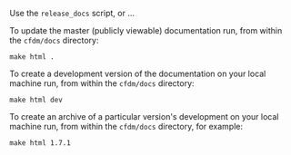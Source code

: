 Use the `release_docs` script, or ...

To update the master (publicly viewable) documentation run, from
within the `cfdm/docs` directory:

  ``make html .``

To create a development version of the documentation on your local
machine run, from within the `cfdm/docs` directory:

  ``make html dev``

To create an archive of a particular version's development on your
local machine run, from within the `cfdm/docs`
directory, for example:

  ``make html 1.7.1``
